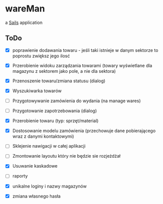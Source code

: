 # wareMan

a [Sails](http://sailsjs.org) application

## ToDo
- [x] poprawienie dodawania towaru - jeśli taki istnieje w danym sektorze to poprostu zwiększ jego ilosć

- [x] Przerobienie widoku zarządzania towarami (towary wyświetlane dla magazynu z sektorem jako pole, a nie dla sektora)
- [x] Przenoszenie towaru/zmiana statusu (dialog)
- [x] Wyszukiwarka towarów
- [ ] Przygotowywanie zamówienia do wydania (na manage wares)
- [ ] Przygotowanie zapotrzebowania (dialog)

- [x] Przerobienie towaru (typ: sprzęt/material)
- [x] Dostosowanie modelu zamówienia (przechowuje dane pobierającego wraz z danymi kontaktowymi)

- [ ] Sklejenie nawigacji w całej aplikacji
- [ ] Zmontowanie layoutu który nie będzie sie rozjeżdżał
- [x] Usuwanie kaskadowe
 
- [ ] raporty

- [x] unikalne loginy i nazwy magazynów
- [x] zmiana własnego hasła
